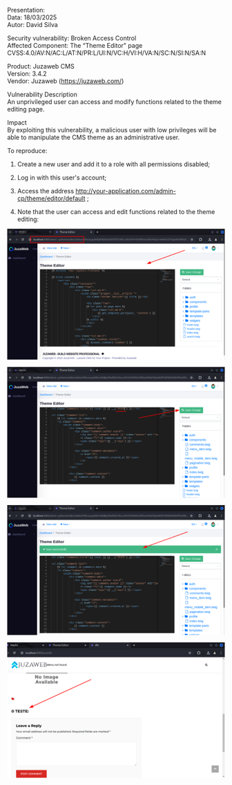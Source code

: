 Presentation:\
Data: 18/03/2025\
Autor: David Silva

Security vulnerability: Broken Access Control\
Affected Component:  The “Theme Editor" page\
CVSS:4.0/AV:N/AC:L/AT:N/PR:L/UI:N/VC:H/VI:H/VA:N/SC:N/SI:N/SA:N

Product: Juzaweb CMS\
Version: 3.4.2\
Vendor: Juzaweb (https://juzaweb.com/)

Vulnerability Description\
An unprivileged user can access and modify functions related to the theme editing page.

Impact\
By exploiting this vulnerability, a malicious user with low privileges will be able to manipulate the CMS theme as an administrative user.

To reproduce:
1) Create a new user and add it to a role with all permissions disabled;

2) Log in with this user's account;

3) Access the address http://your-application.com/admin-cp/theme/editor/default ;

4) Note that the user can access and edit functions related to the theme editing:

![step4](img/1a.png)

![step5](img/2.png)

![step6](img/3.png)

![step7](img/4.png)